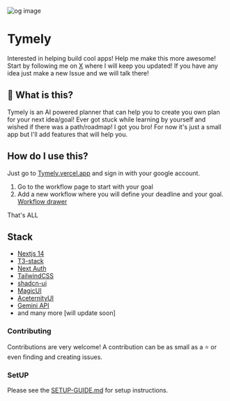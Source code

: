 ![og image](https://tymely.vercel.app/tymely-logo.png)

# Tymely

Interested in helping build cool apps! Help me make this more awesome!
Start by following me on [X](https://x.com/MaiOmmHoon/status/1795338096902574450) where I will keep you updated! If you have any idea just make a new Issue and we will talk there!

## 👀 What is this?

Tymely is an AI powered planner that can help you to create you own plan for your next idea/goal! Ever got stuck while learning by yourself and wished if there was a path/roadmap! I got you bro!
For now it's just a small app but I'll add features that will help you.


## How do I use this?

Just go to [Tymely.vercel.app](https://tymely.vercel.app) and sign in with your google account.
1. Go to the workflow page to start with your goal
2. Add a new workflow where you will define your deadline and your goal.
[Workflow drawer](https://tymely.vercel.app/TymelyWorkflow.jpeg)

That's ALL

## Stack
- [Nextjs 14](https://nextjs.org/)
- [T3-stack](https://create.t3.gg/)
- [Next Auth](https://next-auth.js.org/)
- [TailwindCSS](https://tailwindcss.com)
- [shadcn-ui](https://ui.shadcn.com)
- [MagicUI](https://magicui.design/)
- [AceternityUI](https://ui.aceternity.com/)
- [Gemini API](https://ai.google.dev/)
- and many more [will update soon]

### Contributing

Contributions are very welcome! A contribution can be as small as a ⭐ or even finding and creating issues.

### SetUP

Please see the [SETUP-GUIDE.md](SETUP-GUIDE.md) for setup instructions.

